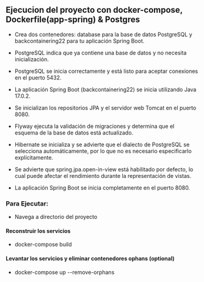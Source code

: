 
## Ejecucion del proyecto con docker-compose, Dockerfile(app-spring) & Postgres


- Crea dos contenedores: database para la base de datos PostgreSQL y backcontainering22 para tu aplicación Spring Boot.

- PostgreSQL indica que ya contiene una base de datos y no necesita inicialización.

- PostgreSQL se inicia correctamente y está listo para aceptar conexiones en el puerto 5432.

- La aplicación Spring Boot (backcontainering22) se inicia utilizando Java 17.0.2.

- Se inicializan los repositorios JPA y el servidor web Tomcat en el puerto 8080.

- Flyway ejecuta la validación de migraciones y determina que el esquema de la base de datos está actualizado.

- Hibernate se inicializa y se advierte que el dialecto de PostgreSQL se selecciona automáticamente, por lo que no es necesario especificarlo explícitamente.

- Se advierte que spring.jpa.open-in-view está habilitado por defecto, lo cual puede afectar el rendimiento durante la representación de vistas.

- La aplicación Spring Boot se inicia completamente en el puerto 8080.

### Para Ejecutar:
* Navega a directorio del proyecto

#### Reconstruir los servicios
* docker-compose build

#### Levantar los servicios y eliminar contenedores ophans (optional)
* docker-compose up --remove-orphans
